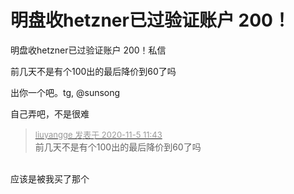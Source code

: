 # 明盘收hetzner已过验证账户 200！


明盘收hetzner已过验证账户 200！私信

前几天不是有个100出的最后降价到60了吗<img src="static/image/smiley/default/lol.gif" smilieid="12" border="0" alt="" /><img src="static/image/smiley/default/lol.gif" smilieid="12" border="0" alt="" />

出你一个吧。tg, @sunsong

自己弄吧，不是很难

<div class="quote"><blockquote><font size="2"><a href="https://www.hostloc.com/forum.php?mod=redirect&amp;goto=findpost&amp;pid=9405820&amp;ptid=762719" target="_blank"><font color="#999999">liuyangge 发表于 2020-11-5 11:43</font></a></font><br />
前几天不是有个100出的最后降价到60了吗</blockquote></div><br />
应该是被我买了那个
